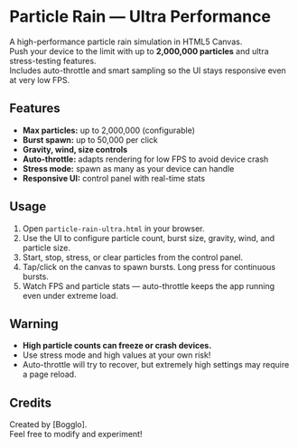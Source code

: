 # Particle Rain — Ultra Performance

A high-performance particle rain simulation in HTML5 Canvas.  
Push your device to the limit with up to **2,000,000 particles** and ultra stress-testing features.  
Includes auto-throttle and smart sampling so the UI stays responsive even at very low FPS.

## Features

- **Max particles:** up to 2,000,000 (configurable)
- **Burst spawn:** up to 50,000 per click
- **Gravity, wind, size controls**
- **Auto-throttle:** adapts rendering for low FPS to avoid device crash
- **Stress mode:** spawn as many as your device can handle
- **Responsive UI:** control panel with real-time stats

## Usage

1. Open `particle-rain-ultra.html` in your browser.
2. Use the UI to configure particle count, burst size, gravity, wind, and particle size.
3. Start, stop, stress, or clear particles from the control panel.
4. Tap/click on the canvas to spawn bursts. Long press for continuous bursts.
5. Watch FPS and particle stats — auto-throttle keeps the app running even under extreme load.

## Warning

- **High particle counts can freeze or crash devices.**
- Use stress mode and high values at your own risk!
- Auto-throttle will try to recover, but extremely high settings may require a page reload.

## Credits

Created by [Bogglo].  
Feel free to modify and experiment!
